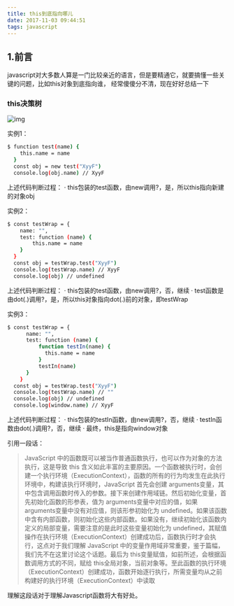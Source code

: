 ```yaml
---
title: this到底指向哪儿
date: 2017-11-03 09:44:51
tags: javascript
---
```

## 1.前言
javascript对大多数人算是一门比较亲近的语言，但是要精通它，就要搞懂一些关键的问题，比如this对象到底指向谁，
经常傻傻分不清，现在好好总结一下

<!-- more -->

### this决策树
![img](this.png)

实例1：
``` bash
$ function test(name) {
    this.name = name
  }
  const obj = new test("XyyF")
  console.log(obj.name) // XyyF
```

上述代码判断过程：
    · this包装的test函数，由new调用?，是，所以this指向新建的对象obj

实例2：
``` bash
$ const testWrap = {
    name: "",
    test: function (name) {
        this.name = name
    }
  }
  const obj = testWrap.test("XyyF")
  console.log(testWrap.name) // XyyF
  console.log(obj) // undefined
```

上述代码判断过程：
    · this包装的test函数，由new调用?，否，继续
    · test函数是由dot(.)调用?，是，所以this对象指向dot(.)前的对象，即testWrap

实例3：
``` bash
$ const testWrap = {
      name: "",
      test: function (name) {
          function testIn(name) {
            this.name = name
          }
          testIn(name)
      }
    }
  const obj = testWrap.test("XyyF")
  console.log(testWrap.name) // ""
  console.log(obj) // undefined
  console.log(window.name) // XyyF
```

上述代码判断过程：
    · this包装的testIn函数，由new调用?，否，继续
    · testIn函数由dot(.)调用?，否，继续
    · 最终，this是指向window对象

引用一段话：
> JavaScript 中的函数既可以被当作普通函数执行，也可以作为对象的方法执行，这是导致 this 含义如此丰富的主要原因。一个函数被执行时，会创建一个执行环境（ExecutionContext），函数的所有的行为均发生在此执行环境中，构建该执行环境时，JavaScript 首先会创建 arguments变量，其中包含调用函数时传入的参数。接下来创建作用域链。然后初始化变量，首先初始化函数的形参表，值为 arguments变量中对应的值，如果 arguments变量中没有对应值，则该形参初始化为 undefined。如果该函数中含有内部函数，则初始化这些内部函数。如果没有，继续初始化该函数内定义的局部变量，需要注意的是此时这些变量初始化为 undefined，其赋值操作在执行环境（ExecutionContext）创建成功后，函数执行时才会执行，这点对于我们理解 JavaScript 中的变量作用域非常重要，鉴于篇幅，我们先不在这里讨论这个话题。最后为 this变量赋值，如前所述，会根据函数调用方式的不同，赋给 this全局对象，当前对象等。至此函数的执行环境（ExecutionContext）创建成功，函数开始逐行执行，所需变量均从之前构建好的执行环境（ExecutionContext）中读取

理解这段话对于理解Javascript函数将大有好处。